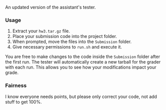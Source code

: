 An updated version of the assistant's tester.

### Usage

1.	Extract your `hw3.tar.gz` file.
2.	Place your submission code into the project folder.
3.	When prompted, move the files into the `Submission` folder.
4.	Give necessary permissions to `run.sh` and execute it.

You are free to make changes to the code inside the `Submission` folder after the first run. The tester will automatically create a new tarball for the grader with each run. This allows you to see how your modifications impact your grade.

### Fairness

I know everyone needs points, but please only correct your code, not add stuff to get 100%. 
